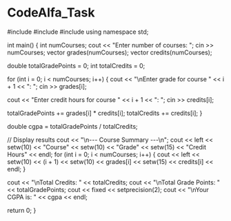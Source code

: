 # CodeAlfa_Task
#include <iostream>
#include <vector>
#include <iomanip>
using namespace std;

int main() {
    int numCourses;
    cout << "Enter number of courses: ";
    cin >> numCourses;
    vector<double> grades(numCourses);
    vector<int> credits(numCourses);

double totalGradePoints = 0;
    int totalCredits = 0;

for (int i = 0; i < numCourses; i++) {
        cout << "\nEnter grade for course " << i + 1 << ": ";
        cin >> grades[i];

cout << "Enter credit hours for course " << i + 1 << ": ";
        cin >> credits[i];

totalGradePoints += grades[i] * credits[i];
        totalCredits += credits[i];
    }

double cgpa = totalGradePoints / totalCredits;

// Display results
    cout << "\n--- Course Summary ---\n";
    cout << left << setw(10) << "Course" << setw(10) << "Grade" << setw(15) << "Credit Hours" << endl;
    for (int i = 0; i < numCourses; i++) {
        cout << left << setw(10) << (i + 1) << setw(10) << grades[i] << setw(15) << credits[i] << endl;
    }

cout << "\nTotal Credits: " << totalCredits;
    cout << "\nTotal Grade Points: " << totalGradePoints;
    cout << fixed << setprecision(2);
    cout << "\nYour CGPA is: " << cgpa << endl;

return 0;
}

